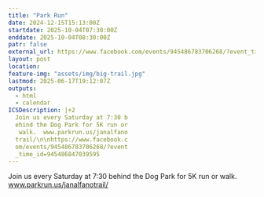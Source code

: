 ```yaml
---
title: "Park Run"
date: 2024-12-15T15:13:00Z
startdate: 2025-10-04T07:30:00Z
enddate: 2025-10-04T08:30:00Z
patr: false
external_url: https://www.facebook.com/events/945486783706268/?event_time_id=945486847039595
layout: post
location: 
feature-img: "assets/img/big-trail.jpg"
lastmod: 2025-06-17T19:12:07Z
outputs:
  - html
  - calendar
ICSDescription: |+2
  Join us every Saturday at 7:30 b  ehind the Dog Park for 5K run or   walk.  www.parkrun.us/janalfano  trail/\n\nhttps://www.facebook.c  om/events/945486783706268/?event  _time_id=945486847039595
---
```


Join us every Saturday at 7&#58;30 behind the Dog Park for 5K run or walk.  www.parkrun.us/janalfanotrail/<br>
  <br>
  
